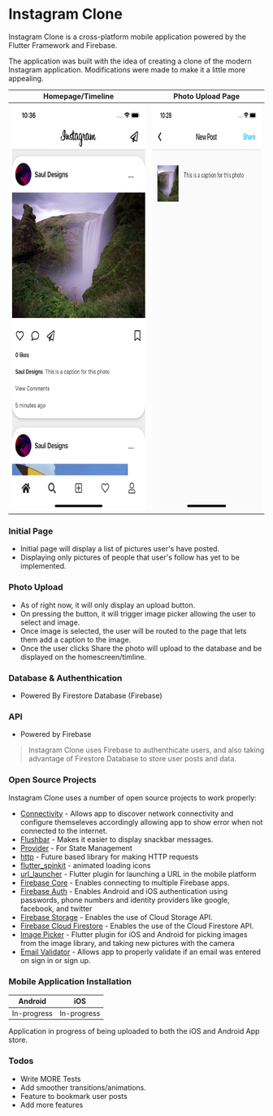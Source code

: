 # Instagram Clone


Instagram Clone is a cross-platform mobile application powered by the Flutter Framework and Firebase.

The application was built with the idea of creating a clone of the modern Instagram application. Modifications were made to make it a little more appealing. 


| Homepage/Timeline | Photo Upload Page |
| ------ | ------ |
|<img src="github_assets/timeline.png" width="400" height="800">| <img src="github_assets/picture_edit.png" width="400" height="800">|

### Initial Page
  - Initial page will display a list of pictures user's have posted. 
  - Displaying only pictures of people that user's follow has yet to be implemented. 

### Photo Upload
  - As of right now, it will only display an upload button.
  - On pressing the button, it will trigger image picker allowing the user to select and image.
  - Once image is selected, the user will be routed to the page that lets them add a caption to the image. 
  - Once the user clicks Share the photo will upload to the database and be displayed on the homescreen/timline. 

### Database & Authenthication
  - Powered By Firestore Database (Firebase)


### API
  - Powered by Firebase

>Instagram Clone uses Firebase to authenthicate users, and also taking advantage of Firestore Database to store user posts and data. 

### Open Source Projects
Instagram Clone uses a number of open source projects to work properly:

  - [Connectivity] - Allows app to discover network connectivity and configure themseleves accordingly allowing app to show error when not connected to the internet.
  - [Flushbar] - Makes it easier to display snackbar messages. 
  - [Provider] - For State Management
  - [http] - Future based library for making HTTP requests
  - [flutter_spinkit] - animated loading icons
  - [url_launcher] -  Flutter plugin for launching a URL in the mobile platform
  - [Firebase Core] - Enables connecting to multiple Firebase apps.
  - [Firebase Auth] - Enables Android and iOS authentication using passwords, phone numbers and identity providers like google, facebook, and twitter
  - [Firebase Storage] - Enables the use of Cloud Storage API.
  - [Firebase Cloud Firestore] - Enables the use of the Cloud Firestore API.
  - [Image Picker] - Flutter plugin for iOS and Android for picking images from the image library, and taking new pictures with the camera
  - [Email Validator] - Allows app to properly validate if an email was entered on sign in or sign up. 

### Mobile Application Installation

| Android | iOS |
| ------ | ------ |
| In-progress | In-progress |

Application in progress of being uploaded to both the iOS and Android App store.

### Todos
  - Write MORE Tests
  - Add smoother transitions/animations. 
  - Feature to bookmark user posts
  - Add more features


  [url_launcher]: <https://pub.dev/packages/url_launcher>
  [flutter_spinkit]: <https://pub.dev/packages/flutter_spinkit>
  [provider]: <https://pub.dev/packages/provider>
  [firebase core]: <https://pub.dev/packages/firebase_core>
  [firebase auth]: <https://pub.dev/packages/firebase_auth>
  [firebase storage]: <https://pub.dev/packages/firebase_storage>
  [firebase cloud firestore]: <https://pub.dev/packages/cloud_firestore>
  [http]: <https://pub.dev/packages/http>
  [url launcher]: <https://pub.dev/packages/url_launcher>
  [image picker]: <https://pub.dev/packages/image_picker>
  [connectivity]: <https://pub.dev/packages/connectivity>
  [flushbar]: <https://pub.dev/packages/flushbar>
  [Email Validator]: <https://pub.dev/packages/email_validator>
  [Fancy Bottom Navigation]: <https://pub.dev/packages/fancy_bottom_navigation>
  [Google Sign In]: <https://pub.dev/packages/google_sign_in>
  [Flutter Slidable]: <https://pub.dev/packages/flutter_slidable>  
  
  
